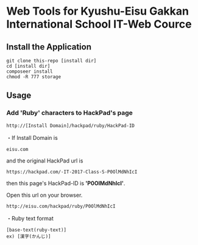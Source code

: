 # Web Tools for Kyushu-Eisu Gakkan International School IT-Web Cource

## Install the Application
```
git clone this-repo [install dir]
cd [install dir]
composeer install
chmod -R 777 storage
```

## Usage
### Add 'Ruby' characters to HackPad's page
	http://[Install Domain]/hackpad/ruby/HackPad-ID

・If Install Domain is
   
	eisu.com
and the original HackPad url is

	https://hackpad.com/-IT-2017-Class-S-P0OlMdNhIcI

then this page's HackPad-ID is **'P0OlMdNhIcI'**.

Open this url on your browser.

	http://eisu.com/hackpad/ruby/P0OlMdNhIcI
	
・Ruby text format

	[base-text(ruby-text)]
	ex) [漢字(かんじ)]